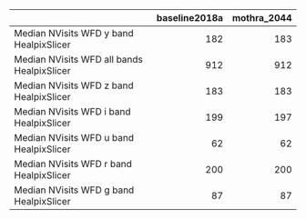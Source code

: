 |                                            |   baseline2018a |   mothra_2044 |
|:-------------------------------------------|----------------:|--------------:|
| Median NVisits WFD y band HealpixSlicer    |             182 |           183 |
| Median NVisits WFD all bands HealpixSlicer |             912 |           912 |
| Median NVisits WFD z band HealpixSlicer    |             183 |           183 |
| Median NVisits WFD i band HealpixSlicer    |             199 |           197 |
| Median NVisits WFD u band HealpixSlicer    |              62 |            62 |
| Median NVisits WFD r band HealpixSlicer    |             200 |           200 |
| Median NVisits WFD g band HealpixSlicer    |              87 |            87 |
